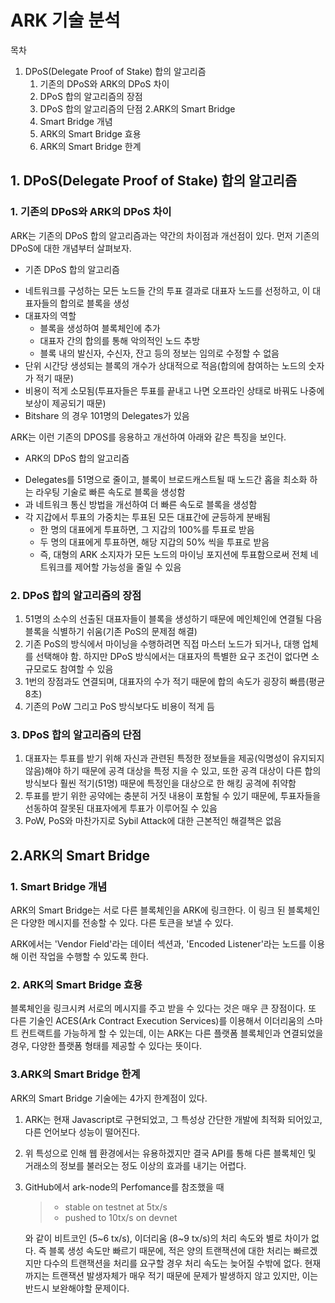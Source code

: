 # ARK 기술 분석

목차
 1. DPoS(Delegate Proof of Stake) 합의 알고리즘
    1. 기존의 DPoS와 ARK의 DPoS 차이
    2. DPoS 합의 알고리즘의 장점
    3. DPoS 합의 알고리즘의 단점
 2.ARK의 Smart Bridge
    1. Smart Bridge 개념
    2. ARK의 Smart Bridge 효용
    3. ARK의 Smart Bridge 한계

## 1. DPoS(Delegate Proof of Stake) 합의 알고리즘

### 1. 기존의 DPoS와 ARK의 DPoS 차이

ARK는 기존의 DPoS 합의 알고리즘과는 약간의 차이점과 개선점이 있다. 먼저 기존의 DPoS에 대한 개념부터 살펴보자.

- 기존 DPoS 합의 알고리즘
 + 네트워크를 구성하는 모든 노드들 간의 투표 결과로 대표자 노드를 선정하고, 이 대표자들의 합의로 블록을 생성
 + 대표자의 역할
    - 블록을 생성하여 블록체인에 추가
    - 대표자 간의 합의를 통해 악의적인 노드 추방
    - 블록 내의 발신자, 수신자, 잔고 등의 정보는 임의로 수정할 수 없음
 + 단위 시간당 생성되는 블록의 개수가 상대적으로 적음(합의에 참여하는 노드의 숫자가 적기 때문)
 + 비용이 적게 소모됨(투표자들은 투표를 끝내고 나면 오프라인 상태로 바꿔도 나중에 보상이 제공되기 때문)
 + Bitshare 의 경우 101명의 Delegates가 있음

ARK는 이런 기존의 DPOS를 응용하고 개선하여 아래와 같은 특징을 보인다.

- ARK의 DPoS 합의 알고리즘
 + Delegates를 51명으로 줄이고, 블록이 브로드캐스트될 때 노드간 홉을 최소화 하는 라우팅 기술로 빠른 속도로 블록을 생성함
 + 과 네트워크 통신 방법을 개선하여 더 빠른 속도로 블록을 생성함
  + 각 지갑에서 투표의 가중치는 투표된 모든 대표간에 균등하게 분배됨
    - 한 명의 대표에게 투표하면, 그 지갑의 100%를 투표로 받음
    - 두 명의 대표에게 투표하면, 해당 지갑의 50% 씩을 투표로 받음
    - 즉, 대형의 ARK 소지자가 모든 노드의 마이닝 포지션에 투표함으로써 전체 네트워크를 제어할 가능성을 줄일 수 있음


### 2. DPoS 합의 알고리즘의 장점

1. 51명의 소수의 선출된 대표자들이 블록을 생성하기 때문에 메인체인에 연결될 다음 블록을 식별하기 쉬움(기존 PoS의 문제점 해결)
2. 기존 PoS의 방식에서 마이닝을 수행하려면 직접 마스터 노드가 되거나, 대행 업체를 선택해야 함. 하지만 DPoS 방식에서는 대표자의 특별한 요구 조건이 없다면 소규모로도 참여할 수 있음
3. 1번의 장점과도 연결되며, 대표자의 수가 적기 때문에 합의 속도가 굉장히 빠름(평균 8초)
4. 기존의 PoW 그리고 PoS 방식보다도 비용이 적게 듬

### 3. DPoS 합의 알고리즘의 단점
1. 대표자는 투표를 받기 위해 자신과 관련된 특정한 정보들을 제공(익명성이 유지되지 않음)해야 하기 때문에 공격 대상을 특정 지을 수 있고, 또한 공격 대상이 다른 합의 방식보다 훨씬 적기(51명) 때문에 특정인을 대상으로 한 해킹 공격에 취약함
2. 투표를 받기 위한 공약에는 충분히 거짓 내용이 포함될 수 있기 때문에, 투표자들을 선동하여 잘못된 대표자에게 투표가 이루어질 수 있음
3. PoW, PoS와 마찬가지로 Sybil Attack에 대한 근본적인 해결책은 없음

## 2.ARK의 Smart Bridge

### 1. Smart Bridge 개념
ARK의 Smart Bridge는 서로 다른 블록체인을 ARK에 링크한다. 이 링크 된 블록체인은 다양한 메시지를 전송할 수 있다. 다른 토큰을 보낼 수 있다.

ARK에서는 'Vendor Field'라는 데이터 섹션과,  'Encoded Listener'라는 노드를 이용해 이런 작업을 수행할 수 있도록 한다.

### 2. ARK의 Smart Bridge 효용
블록체인을 링크시켜 서로의 메시지를 주고 받을 수 있다는 것은 매우 큰 장점이다. 또 다른 기술인 ACES(Ark Contract Execution Services)를 이용해서 이더리움의 스마트 컨트랙트를 가능하게 할 수 있는데, 이는 ARK는 다른 플랫폼 블록체인과 연결되었을 경우, 다양한 플랫폼 형태를 제공할 수 있다는 뜻이다.

### 3.ARK의  Smart Bridge 한계
ARK의 Smart Bridge 기술에는 4가지 한계점이 있다.

1. ARK는 현재 Javascript로 구현되었고, 그 특성상 간단한 개발에 최적화 되어있고, 다른 언어보다 성능이 떨어진다.
2. 위 특성으로 인해 웹 환경에서는 유용하겠지만 결국 API를 통해 다른 블록체인 및 거래소의 정보를 불러오는 정도 이상의 효과를 내기는 어렵다.
3. GitHub에서 ark-node의 Perfomance를 참조했을 때

   > * stable on testnet at 5tx/s
   > * pushed to 10tx/s on devnet

    와 같이 비트코인 (5\~6 tx/s), 이더리움 (8\~9 tx/s)의 처리 속도와 별로 차이가 없다. 즉 블록 생성 속도만 빠르기 때문에, 적은 양의 트랜잭션에 대한 처리는 빠르겠지만 다수의 트랜잭션을 처리를 요구할 경우 처리 속도는 늦어질 수밖에 없다. 현재까지는 트랜잭션 발생자체가 매우 적기 때문에 문제가 발생하지 않고 있지만, 이는 반드시 보완해야할 문제이다.
